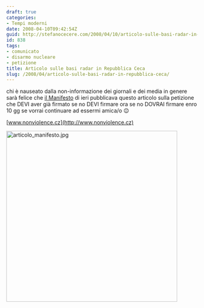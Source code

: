 ```yaml
---
draft: true
categories:
- Tempi moderni
date: 2008-04-10T09:42:54Z
guid: http://stefanocecere.com/2008/04/10/articolo-sulle-basi-radar-in-repubblica-ceca/
id: 838
tags:
- comunicato
- disarmo nucleare
- petizione
title: Articolo sulle basi radar in Repubblica Ceca
slug: /2008/04/articolo-sulle-basi-radar-in-repubblica-ceca/
---
```


chi è nauseato dalla non-informazione dei giornali e dei media in genere sarà felice che [il Manifesto](http://www.ilmanifesto.it) di ieri pubblicava questo articolo sulla petizione che DEVI aver già firmato se no DEVI firmare ora se no DOVRAI firmare enro 10 gg se vorrai continuare ad essermi amica/o 😉

[www.nonviolence.cz](http://www.nonviolence.cz)

[<img src='http://stefanocecere.com/wp-content/uploads/sites/3/2008/04/articolo_manifesto.jpg' alt='articolo_manifesto.jpg' height="450" />](http://stefanocecere.com/wp-content/uploads/sites/3/2008/04/articolo_manifesto.jpg "articolo_manifesto.jpg")